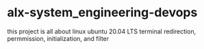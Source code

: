 # alx-system_engineering-devops
this project is all about linux ubuntu 20.04 LTS terminal redirection, permmission, initialization, and filter
